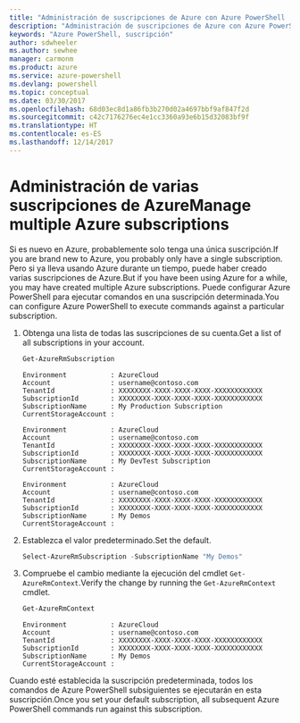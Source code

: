 ```yaml
---
title: "Administración de suscripciones de Azure con Azure PowerShell | Microsoft Docs"
description: "Administración de suscripciones de Azure con Azure PowerShell"
keywords: "Azure PowerShell, suscripción"
author: sdwheeler
ms.author: sewhee
manager: carmonm
ms.product: azure
ms.service: azure-powershell
ms.devlang: powershell
ms.topic: conceptual
ms.date: 03/30/2017
ms.openlocfilehash: 68d03ec8d1a86fb3b270d02a4697bbf9af847f2d
ms.sourcegitcommit: c42c7176276ec4e1cc3360a93e6b15d32083bf9f
ms.translationtype: HT
ms.contentlocale: es-ES
ms.lasthandoff: 12/14/2017
---
```

# <a name="manage-multiple-azure-subscriptions"></a><span data-ttu-id="afd6b-104">Administración de varias suscripciones de Azure</span><span class="sxs-lookup"><span data-stu-id="afd6b-104">Manage multiple Azure subscriptions</span></span>

<span data-ttu-id="afd6b-105">Si es nuevo en Azure, probablemente solo tenga una única suscripción.</span><span class="sxs-lookup"><span data-stu-id="afd6b-105">If you are brand new to Azure, you probably only have a single subscription.</span></span> <span data-ttu-id="afd6b-106">Pero si ya lleva usando Azure durante un tiempo, puede haber creado varias suscripciones de Azure.</span><span class="sxs-lookup"><span data-stu-id="afd6b-106">But if you have been using Azure for a while, you may have created multiple Azure subscriptions.</span></span> <span data-ttu-id="afd6b-107">Puede configurar Azure PowerShell para ejecutar comandos en una suscripción determinada.</span><span class="sxs-lookup"><span data-stu-id="afd6b-107">You can configure Azure PowerShell to execute commands against a particular subscription.</span></span>

1. <span data-ttu-id="afd6b-108">Obtenga una lista de todas las suscripciones de su cuenta.</span><span class="sxs-lookup"><span data-stu-id="afd6b-108">Get a list of all subscriptions in your account.</span></span>

    ```powershell
    Get-AzureRmSubscription
    ```

    ```
    Environment           : AzureCloud
    Account               : username@contoso.com
    TenantId              : XXXXXXXX-XXXX-XXXX-XXXX-XXXXXXXXXXXX
    SubscriptionId        : XXXXXXXX-XXXX-XXXX-XXXX-XXXXXXXXXXXX
    SubscriptionName      : My Production Subscription
    CurrentStorageAccount :

    Environment           : AzureCloud
    Account               : username@contoso.com
    TenantId              : XXXXXXXX-XXXX-XXXX-XXXX-XXXXXXXXXXXX
    SubscriptionId        : XXXXXXXX-XXXX-XXXX-XXXX-XXXXXXXXXXXX
    SubscriptionName      : My DevTest Subscription
    CurrentStorageAccount :

    Environment           : AzureCloud
    Account               : username@contoso.com
    TenantId              : XXXXXXXX-XXXX-XXXX-XXXX-XXXXXXXXXXXX
    SubscriptionId        : XXXXXXXX-XXXX-XXXX-XXXX-XXXXXXXXXXXX
    SubscriptionName      : My Demos
    CurrentStorageAccount :
    ```

2. <span data-ttu-id="afd6b-109">Establezca el valor predeterminado.</span><span class="sxs-lookup"><span data-stu-id="afd6b-109">Set the default.</span></span>

    ```powershell
    Select-AzureRmSubscription -SubscriptionName "My Demos"
    ```

3. <span data-ttu-id="afd6b-110">Compruebe el cambio mediante la ejecución del cmdlet `Get-AzureRmContext`.</span><span class="sxs-lookup"><span data-stu-id="afd6b-110">Verify the change by running the `Get-AzureRmContext` cmdlet.</span></span>

    ```powershell
    Get-AzureRmContext
    ```

    ```
    Environment           : AzureCloud
    Account               : username@contoso.com
    TenantId              : XXXXXXXX-XXXX-XXXX-XXXX-XXXXXXXXXXXX
    SubscriptionId        : XXXXXXXX-XXXX-XXXX-XXXX-XXXXXXXXXXXX
    SubscriptionName      : My Demos
    CurrentStorageAccount :
    ```

<span data-ttu-id="afd6b-111">Cuando esté establecida la suscripción predeterminada, todos los comandos de Azure PowerShell subsiguientes se ejecutarán en esta suscripción.</span><span class="sxs-lookup"><span data-stu-id="afd6b-111">Once you set your default subscription, all subsequent Azure PowerShell commands run against this subscription.</span></span>
